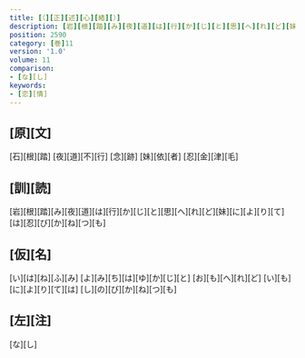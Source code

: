 ```yaml
---
title: [（][正][述][心][緒][）]
description: [岩][根][踏][み][夜][道][は][行][か][じ][と][思][へ][れ][ど][妹][に][よ][り][て][は][忍][び][か][ね][つ][も]
position: 2590
category: [巻]11
version: '1.0'
volume: 11
comparison:
- [な][し]
keywords:
- [恋][情]
---
```


## [原][文]

[石][根][踏] [夜][道][不][行] [念][跡] [妹][依][者] [忍][金][津][毛]

## [訓][読]

[岩][根][踏][み][夜][道][は][行][か][じ][と][思][へ][れ][ど][妹][に][よ][り][て][は][忍][び][か][ね][つ][も]

## [仮][名]

[い][は][ね][ふ][み] [よ][み][ち][は][ゆ][か][じ][と] [お][も][へ][れ][ど] [い][も][に][よ][り][て][は] [し][の][び][か][ね][つ][も]

## [左][注]

[な][し]
